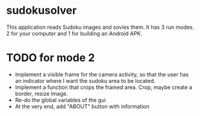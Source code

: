 # sudokusolver

This application reads Sudoku images and sovles them.
It has 3 run modes. 2 for your computer and 1 for building an Android APK. 

# TODO for mode 2
- Implement a visible frame for the camera activity, so that the user has an indicator where I want the sudoku area to be located.
- Implement a function that crops the framed area. Crop, maybe create a border, resize Image.
- Re-do the global variables of the gui
- At the very end, add "ABOUT" button with information
